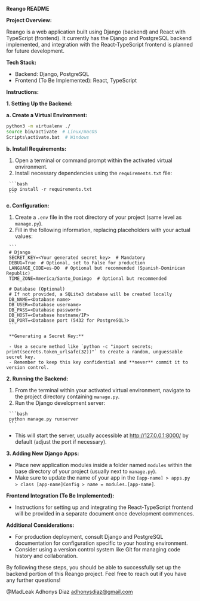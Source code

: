 **Reango README**

**Project Overview:**

Reango is a web application built using Django (backend) and React with TypeScript (frontend). It currently has the Django and PostgreSQL backend implemented, and integration with the React-TypeScript frontend is planned for future development.

**Tech Stack:**

- Backend: Django, PostgreSQL
- Frontend (To Be Implemented): React, TypeScript

**Instructions:**

**1. Setting Up the Backend:**

**a. Create a Virtual Environment:**

   ```bash
   python3 -m virtualenv ./
   source bin/activate  # Linux/macOS
   Scripts\activate.bat  # Windows
   ```

**b. Install Requirements:**

   1. Open a terminal or command prompt within the activated virtual environment.
   2. Install necessary dependencies using the `requirements.txt` file:

     ```bash
     pip install -r requirements.txt
     ```

**c. Configuration:**

   1. Create a `.env` file in the root directory of your project (same level as `manage.py`).
   2. Fill in the following information, replacing placeholders with your actual values:

     ```
     # Django
     SECRET_KEY=<Your generated secret key>  # Mandatory
     DEBUG=True  # Optional, set to False for production
     LANGUAGE_CODE=es-DO  # Optional but recommended (Spanish-Dominican Republic)
     TIME_ZONE=America/Santo_Domingo  # Optional but recommended

     # Database (Optional)
     # If not provided, a SQLite3 database will be created locally
     DB_NAME=<Database name>
     DB_USER=<Database username>
     DB_PASS=<Database password>
     DB_HOST=<Database hostname/IP>
     DB_PORT=<Database port (5432 for PostgreSQL)>
     ```

     **Generating a Secret Key:**

     - Use a secure method like `python -c "import secrets; print(secrets.token_urlsafe(32))"` to create a random, unguessable secret key.
     - Remember to keep this key confidential and **never** commit it to version control.

**2. Running the Backend:**

   1. From the terminal within your activated virtual environment, navigate to the project directory containing `manage.py`.
   2. Run the Django development server:

     ```bash
     python manage.py runserver
     ```

   - This will start the server, usually accessible at http://127.0.0.1:8000/ by default (adjust the port if necessary).

**3. Adding New Django Apps:**

   - Place new application modules inside a folder named `modules` within the base directory of your project (usually next to `manage.py`).
   - Make sure to update the name of your app in the `[app-name] > apps.py > class [app-name]Config > name = modules.[app-name]`.

**Frontend Integration (To Be Implemented):**

- Instructions for setting up and integrating the React-TypeScript frontend will be provided in a separate document once development commences.

**Additional Considerations:**

- For production deployment, consult Django and PostgreSQL documentation for configuration specific to your hosting environment.
- Consider using a version control system like Git for managing code history and collaboration.

By following these steps, you should be able to successfully set up the backend portion of this Reango project. Feel free to reach out if you have any further questions!

@MadLeak
Adhonys Diaz <adhonysdiaz@gmail.com>
